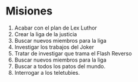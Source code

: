 # Misiones

1. Acabar con el plan de Lex Luthor
2. Crear la liga de la justicia
3. Buscar nuevos miembros para la liga
5. Investigar los trabajos del Joker
6. Tratar de investigar que trama el Flash Reverso
7. Buscar nuevos miembros para la liga
8. Buscar a todos los patos del mundo.
9. Interrogar a los teletubies.